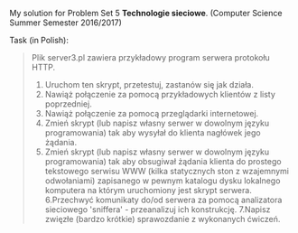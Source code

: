 My solution for Problem Set 5 __Technologie sieciowe__. (Computer Science Summer Semester 2016/2017)

Task (in Polish):

>Plik server3.pl zawiera przykładowy program serwera protokołu HTTP.
>1. Uruchom ten skrypt, przetestuj, zastanów się jak działa.
>2. Nawiąż połączenie za pomocą przykładowych klientów z listy poprzedniej.
>3. Nawiąż połączenie za pomocą przeglądarki internetowej.
>4. Zmień skrypt (lub napisz własny serwer w dowolnym języku programowania) tak aby wysyłał do klienta nagłówek jego żądania.
>5. Zmień skrypt (lub napisz własny serwer w dowolnym języku programowania) tak aby obsugiwał żądania klienta do prostego tekstowego serwisu WWW (kilka statycznych ston z wzajemnymi odwołaniami) zapisanego w pewnym katalogu dysku lokalnego komputera na którym uruchomiony jest skrypt serwera.
>6.Przechwyć komunikaty do/od serwera za pomocą analizatora sieciowego 'sniffera' - przeanalizuj ich konstrukcję.
>7.Napisz zwięzłe (bardzo krótkie) sprawozdanie z wykonanych ćwiczeń.
